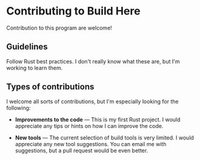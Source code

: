 # Contributing to Build Here

Contribution to this program are welcome!

## Guidelines

Follow Rust best practices. I don't really know what these are, but
I'm working to learn them.

## Types of contributions

I welcome all sorts of contributions, but I'm especially looking for
the following:

* **Improvements to the code** &mdash; This is my first Rust project.
  I would appreciate any tips or hints on how I can improve the code.

* **New tools** &mdash; The current selection of build tools is very
  limited. I would appreciate any new tool suggestions. You can email
  me with suggestions, but a pull request would be even better.
